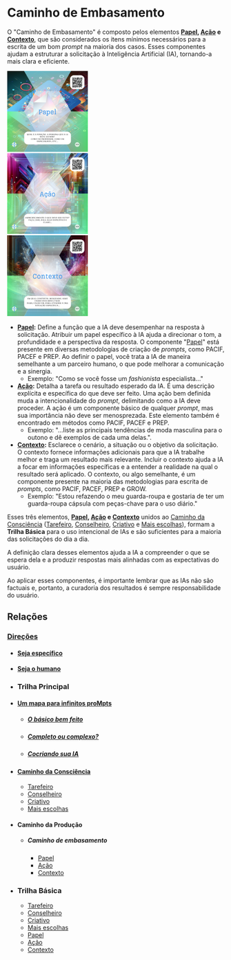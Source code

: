 # Caminho de Embasamento

O "Caminho de Embasamento" é composto pelos elementos **[Papel](../../partes-de-prompt/papel.md), [Ação](../../partes-de-prompt/acao.md) e [Contexto](../../partes-de-prompt/contexto.md)**, que são considerados os itens mínimos necessários para a escrita de um bom *prompt* na maioria dos casos. Esses componentes ajudam a estruturar a solicitação à Inteligência Artificial (IA), tornando-a mais clara e eficiente.

[<img src="imagens/cards/005.png" width="187" height="187">](../../partes-de-prompt/papel.md)  
[<img src="imagens/cards/006.png" width="187" height="187">](../../partes-de-prompt/acao.md)  
[<img src="imagens/cards/007.png" width="187" height="187">](../../partes-de-prompt/contexto.md)

*   **[Papel](../../partes-de-prompt/papel.md):** Define a função que a IA deve desempenhar na resposta à solicitação. Atribuir um papel específico à IA ajuda a direcionar o tom, a profundidade e a perspectiva da resposta. O componente "[Papel](../../partes-de-prompt/papel.md)" está presente em diversas metodologias de criação de *prompts*, como PACIF, PACEF e PREP. Ao definir o papel, você trata a IA de maneira semelhante a um parceiro humano, o que pode melhorar a comunicação e a sinergia.
    *   Exemplo: "Como se você fosse um *fashionista* especialista..."
*   **[Ação](../../partes-de-prompt/acao.md):** Detalha a tarefa ou resultado esperado da IA. É uma descrição explícita e específica do que deve ser feito. Uma ação bem definida muda a intencionalidade do *prompt*, delimitando como a IA deve proceder. A ação é um componente básico de qualquer *prompt*, mas sua importância não deve ser menosprezada. Este elemento também é encontrado em métodos como PACIF, PACEF e PREP.
    *   Exemplo: "...liste as principais tendências de moda masculina para o outono e dê exemplos de cada uma delas.".
*   **[Contexto](../../partes-de-prompt/contexto.md):** Esclarece o cenário, a situação ou o objetivo da solicitação. O contexto fornece informações adicionais para que a IA trabalhe melhor e traga um resultado mais relevante. Incluir o contexto ajuda a IA a focar em informações específicas e a entender a realidade na qual o resultado será aplicado. O contexto, ou algo semelhante, é um componente presente na maioria das metodologias para escrita de *prompts*, como PACIF, PACEF, PREP e GROW.
    *   Exemplo: "Estou refazendo o meu guarda-roupa e gostaria de ter um guarda-roupa cápsula com peças-chave para o uso diário."

Esses três elementos, **[Papel](../../partes-de-prompt/papel.md), [Ação](../../partes-de-prompt/acao.md) e [Contexto](../../partes-de-prompt/contexto.md)** unidos ao [Caminho da Consciência](conceitos/jornada/caminho-da-consciencia.md) ([Tarefeiro](tipos-de-prompt/tarefeiro.md), [Conselheiro](tipos-de-prompt/conselheiro.md), [Criativo](tipos-de-prompt/criativo.md) e [Mais escolhas](tipos-de-prompt/mais-escolhas.md)), formam a **Trilha Básica** para o uso intencional de IAs e são suficientes para a maioria das solicitações do dia a dia. 

A definição clara desses elementos ajuda a IA a compreender o que se espera dela e a produzir respostas mais alinhadas com as expectativas do usuário.

Ao aplicar esses componentes, é importante lembrar que as IAs não são factuais e, portanto, a curadoria dos resultados é sempre responsabilidade do usuário.

## Relações
 ### [Direções](../../direcoes/)
  - #### [Seja específico](../../direcoes/seja-especifico.md)
  - #### [Seja o humano](../../direcoes/seja-o-humano.md)
- ### Trilha Principal
- #### [Um mapa para infinitos proMpts](../../um-mapa-para-infinitos-prompts.md)
  - ##### [O básico bem feito](../../prompt-basico.md)
  - ##### [Completo ou complexo?](../../prompts-complexos.md) 
  - ##### [Cocriando sua IA](../../tipos-de-prompt/cocriacao.md)
- #### [Caminho da Consciência](conceitos/jornada/caminho-da-consciencia.md)
  - [Tarefeiro](../../tipos-de-prompt/tarefeiro.md)
  - [Conselheiro](../../tipos-de-prompt/conselheiro.md)
  - [Criativo](../../tipos-de-prompt/criativo.md)
  - [Mais escolhas](../../tipos-de-prompt/mais-escolhas.md)
- #### Caminho da Produção
  - ##### Caminho de embasamento
    - [Papel](../../partes-de-prompt/papel.md)
    - [Ação](../../partes-de-prompt/acao.md)
    - [Contexto](../../partes-de-prompt/contexto.md)
- ### Trilha Básica
  - [Tarefeiro](../../tipos-de-prompt/tarefeiro.md)
  - [Conselheiro](../../tipos-de-prompt/conselheiro.md)
  - [Criativo](../../tipos-de-prompt/criativo.md)
  - [Mais escolhas](../../tipos-de-prompt/mais-escolhas.md)
  - [Papel](../../partes-de-prompt/papel.md)
  - [Ação](../../partes-de-prompt/acao.md)
  - [Contexto](../../partes-de-prompt/contexto.md)
